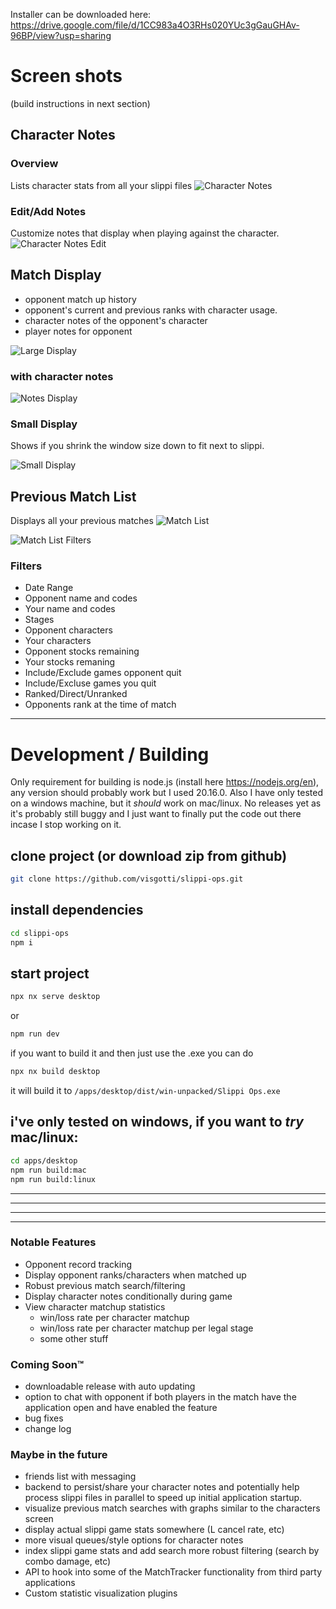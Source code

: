 Installer can be downloaded here:
https://drive.google.com/file/d/1CC983a4O3RHs020YUc3gGauGHAv-96BP/view?usp=sharing

# Screen shots

(build instructions in next section)

## Character Notes

### Overview
Lists character stats from all your slippi files
![Character Notes](screenshots/char-notes.png)

### Edit/Add Notes
Customize notes that display when playing against the character.
![Character Notes Edit](screenshots/char-notes-edit.png)


## Match Display
- opponent match up history
- opponent's current and previous ranks with character usage. 
- character notes of the opponent's character
- player notes for opponent

![Large Display](screenshots/display-large.png)

### with character notes
![Notes Display](screenshots/display-notes.png)

### Small Display
Shows if you shrink the window size down to fit next to slippi.


![Small Display](screenshots/display-small.png)


## Previous Match List
Displays all your previous matches
![Match List](screenshots/list.png)

![Match List Filters](screenshots/list-filters.png)
### Filters
  - Date Range
  - Opponent name and codes
  - Your name and codes
  - Stages 
  - Opponent characters
  - Your characters
  - Opponent stocks remaining
  - Your stocks remaning
  - Include/Exclude games opponent quit
  - Include/Excluse games you quit
  - Ranked/Direct/Unranked 
  - Opponents rank at the time of match

---------
# Development / Building

Only requirement for building is node.js (install here https://nodejs.org/en), 
any version should probably work but I used 20.16.0. Also I have only tested on a windows machine, but it *should* work on mac/linux. No releases yet as it's probably still buggy and I just want to finally put the code out there incase I stop working on it.


## clone project (or download zip from github)
```sh
git clone https://github.com/visgotti/slippi-ops.git
```


## install dependencies
```sh
cd slippi-ops
npm i
```


## start project

```sh
npx nx serve desktop
```
or 
```sh
npm run dev
```

if you want to build it and then just use the .exe you can do 
```sh
npx nx build desktop
```

it will build it to `/apps/desktop/dist/win-unpacked/Slippi Ops.exe`

## i've only tested on windows, if you want to *try* mac/linux:
```sh
cd apps/desktop
npm run build:mac 
npm run build:linux
``` 
-----
----
----
----


### Notable Features
- Opponent record tracking
- Display opponent ranks/characters when matched up
- Robust previous match search/filtering
- Display character notes conditionally during game
- View character matchup statistics
  - win/loss rate per character matchup
  - win/loss rate per character matchup per legal stage
  - some other stuff

### Coming Soon™
  - downloadable release with auto updating
  - option to chat with opponent if both players in the match have the application open and have enabled the feature
  - bug fixes
  - change log

### Maybe in the future
  - friends list with messaging
  - backend to persist/share your character notes and potentially help process slippi files in parallel to speed up initial application startup.
  - visualize previous match searches with graphs similar to the characters screen
  - display actual slippi game stats somewhere (L cancel rate, etc)
  - more visual queues/style options for character notes
  - index slippi game stats and add search more robust filtering (search by combo damage, etc)
  - API to hook into some of the MatchTracker functionality from third party applications
  - Custom statistic visualization plugins
